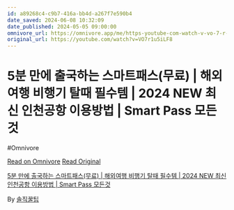 ```yaml
---
id: a89268c4-c9b7-416a-bb4d-a267f7e590b4
date_saved: 2024-06-08 10:32:09
date_published: 2024-05-05 09:00:00
omnivore_url: https://omnivore.app/me/https-youtube-com-watch-v-vo-7-r-1-u-5-i-lf-8-18ff57977a4
original_url: https://youtube.com/watch?v=VO7r1u5iLF8
---
```


# 5분 만에 출국하는 스마트패스(무료) | 해외여행 비행기 탈때 필수템 | 2024 NEW 최신 인천공항 이용방법 | Smart Pass 모든것
#Omnivore
 
[Read on Omnivore](https://omnivore.app/me/https-youtube-com-watch-v-vo-7-r-1-u-5-i-lf-8-18ff57977a4)
[Read Original](https://youtube.com/watch?v=VO7r1u5iLF8)
 
[5분 만에 출국하는 스마트패스(무료) | 해외여행 비행기 탈때 필수템 | 2024 NEW 최신 인천공항 이용방법 | Smart Pass 모든것](https://youtube.com/watch?v=VO7r1u5iLF8)

By [솔직꿀팁](https://www.youtube.com/@Honesttip)